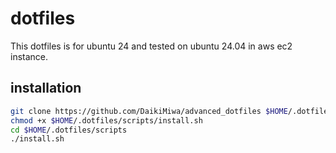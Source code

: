 # dotfiles

This dotfiles is for ubuntu 24 and tested on ubuntu 24.04 in aws ec2 instance.

## installation

```bash
git clone https://github.com/DaikiMiwa/advanced_dotfiles $HOME/.dotfiles
chmod +x $HOME/.dotfiles/scripts/install.sh
cd $HOME/.dotfiles/scripts
./install.sh
```
